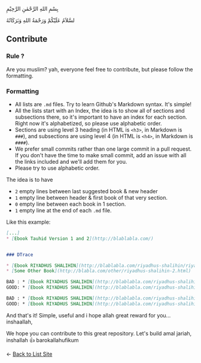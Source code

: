 بِسْمِ اللهِ الرَّحْمٰنِ الرَّحِيْمِ 

لسَّلاَمُ عَلَيْكُمْ وَرَحْمَةُ اللهِ وَبَرَكَاتُهُ

## Contribute

### Rule ?

Are you muslim? yah, everyone feel free to contribute, but please follow the formatting.

### Formatting
+ All lists are `.md` files. Try to learn Github's Markdown syntax. It's simple!
+ All the lists start with an Index, the idea is to show all of sections and subsections there, so it's important to have an index for each section. Right now it's alphabetized, so please use alphabetic order.
+ Sections are using level 3 heading (in HTML is `<h3>`, in Markdown is `###`), and subsections are using level 4 (in HTML is `<h4>`, in Markdown is `####`).
+ We prefer small commits rather than one large commit in a pull request. If you don't have the time to make small commit, add an issue with all the links included and we'll add them for you.
+ Please try to use alphabetic order.

The idea is to have
+ `2` empty lines between last suggested book & new header
+ `1` empty line between header & first book of that very section.
+ `0` empty line between each book in 1 section.
+ `1` empty line at the end of each `.md` file.

Like this example:
```markdown
[...]
* [Ebook Tauhid Version 1 and 2](http://blablabla.com/)


### DTrace

* [Ebook RIYADHUS SHALIHIN](http://blablabla.com/riyadhus-shalihin/riyadhus-shalihin-1.html)
* [Some Other Book](http://blabla.com/other/riyadhus-shalihin-2.html)

BAD : * [Ebook RIYADHUS SHALIHIN](http://blablabla.com/riyadhus-shalihin/riyadhus-shalihin-1.pdf)(PDF)
GOOD: * [Ebook RIYADHUS SHALIHIN](http://blablabla.com/riyadhus-shalihin/riyadhus-shalihin-1.pdf) (PDF)

BAD : * [Ebook RIYADHUS SHALIHIN](http://blablabla.com/riyadhus-shalihin/riyadhus-shalihin-1.pdf)- Imam an-Nawawy
GOOD: * [Ebook RIYADHUS SHALIHIN](http://blablabla.com/riyadhus-shalihin/riyadhus-shalihin-1.pdf) - Imam an-Nawawy

```


And that's it! Simple, useful and i hope allah great reward for you... inshaallah,

We hope you can contribute to this great repository. Let's build amal jariah, inshallah :+1: barokallahufikum

<- [Back to List Site](https://github.com/MuslimOpenSourceSoftware/islamic-sites/blob/master/README.md)

